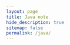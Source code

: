 ```yaml
---
layout: page
title: Java note
hide_description: true
sitemap: false
permalink: /java/ 
---
```





[//]: # (* [1. Call by value vs Call by Reference]{:.heading.flip-title})

[//]: # (* [2. String 종류, 접근 제어 지시자]{:.heading.flip-title})

[//]: # (* [3. == 와 equals&#40;&#41; 차이 & Wrapper Class]{:.heading.flip-title})

[//]: # (* [4. 기본형과 참조형, 오버라이딩과 오버로딩]{:.heading.flip-title})

[//]: # (* [5. final, non-static & static]{:.heading.flip-title})

[//]: # (* [6. 추상 클래스]{:.heading.flip-title})

[//]: # (* [7. 인터페이스]{:.heading.flip-title})

[//]: # (* [8. 변수의 종류와 메모리 구조]{:.heading.flip-title})

[//]: # (* [9. Thread]{:.heading.flip-title})

[//]: # (* [10. String]{:.heading.flip-title})

[//]: # (* [11. JVM]{:.heading.flip-title})

[//]: # ()
[//]: # ()
[//]: # ([1. Call by value vs Call by Reference]: 1.md)

[//]: # ([2. String 종류, 접근 제어 지시자]: 2.md)

[//]: # ([3. == 와 equals&#40;&#41; 차이 & Wrapper Class]: 3.md)

[//]: # ([4. 기본형과 참조형, 오버라이딩과 오버로딩]: 4.md)

[//]: # ([5. final, non-static & static]: 5.md)

[//]: # ([6. 추상 클래스]: 6.md)

[//]: # ([7. 인터페이스]: 7.md)

[//]: # ([8. 변수의 종류와 메모리 구조]: 8.md)

[//]: # ([9. Thread]: 9.md)

[//]: # ([10. String]: 10.md)

[//]: # ([11. JVM]: 11.md)